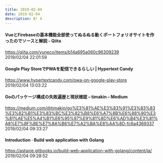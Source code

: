 ```yaml
---
title: 2019-02-04
date: 2019-02-04
description: B! 4
---
```


#### VueとFirebaseの基本機能全部使ってぬるぬる動くポートフォリオサイトを作ったのでソースと解説 - Qiita
https://qiita.com/yuneco/items/b14a695a060c96309239<br>
2019/02/04 22:01:59<br>


#### Google Play StoreでPWAを配信できるらしい | Hypertext Candy
https://www.hypertextcandy.com/pwa-on-google-play-store<br>
2019/02/04 13:03:22<br>


#### Goのパッケージ構成の失敗遍歴と現状確認 – timakin – Medium
https://medium.com/@timakin/go%E3%81%AE%E3%83%91%E3%83%83%E3%82%B1%E3%83%BC%E3%82%B8%E6%A7%8B%E6%88%90%E3%81%AE%E5%A4%B1%E6%95%97%E9%81%8D%E6%AD%B4%E3%81%A8%E7%8F%BE%E7%8A%B6%E7%A2%BA%E8%AA%8D-fc6a4369337<br>
2019/02/04 09:33:27<br>


#### Introduction · Build web application with Golang
https://astaxie.gitbooks.io/build-web-application-with-golang/content/ja/<br>
2019/02/04 09:28:52<br>



